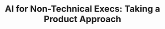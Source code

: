 ---
title: "AI for Non-Technical Execs: Taking a Product Approach"
slug: "ai-for-non-technical-execs-taking-a-product-approach"
draft: false
event_date: "2024-03-12T12:00:00-05:00"
image: "img/resources/webinars/ai-for-non-technical-execs-taking-a-product-approach.webp"
name: "AI for Non-Technical Execs: Taking a Product Approach"
description: |
  Learn how to spot AI/ML use cases in the wild, no math required.

  Are you a leader excited about the potential impact of AI for your business but have no idea where to start? Looking for opportunities around how gen AI can support you in solving a business question? Concerned about ROI? 

  Designed specifically for non-technical decision-makers, this session focuses on de-mystifying AI and cultivating a "solutions-first" mindset, which includes:

  - Identify your "y": In machine learning, we refer to our target (i.e. the outcome to predict) as our "y". Many data teams spin their wheels for months trying to determine the right target. Learn how to help them get there faster and ensure they're focused on solving the right problem from the get-go.
  - Automate the boring stuff: While the rise of "quiet quitting" caused alarm for many organizations, it also marked a turning point in the evolution of work; many tasks that once relied on manual effort have become drivers of employee disengagement and churn. Learn which tasks are best suited to automation using AI/ML tools, as well as the ones a bot still can't do.
  - Put the "face" back into interface: 87% percent of data science projects never make it to the intended end user. Whether that's an external or an internal customer, it's critical to design the AI interface before training the model to ensure it suits reality. Learn the best practices for these interfaces to ensure your team is designing with their end user in mind.

events: ['Webinar']
registration_link: https://r8l.co/XVq5jonHL5j
call_to_action: "Register"
video_link: https://www.youtube.com/embed/8diFA0PSV0c?si=uVRJuM43fDhc1UoN
audio_link: 
categories: ['Video']
presenters: ['Rebecca Bilbro']
topics: ['AI', 'ML']
aliases: /resources/ai-for-non-technical-execs-taking-a-product-approach
---